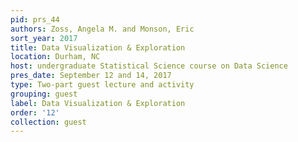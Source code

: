 ```yaml
---
pid: prs_44
authors: Zoss, Angela M. and Monson, Eric
sort_year: 2017
title: Data Visualization & Exploration
location: Durham, NC
host: undergraduate Statistical Science course on Data Science
pres_date: September 12 and 14, 2017
type: Two-part guest lecture and activity
grouping: guest
label: Data Visualization & Exploration
order: '12'
collection: guest
---
```

